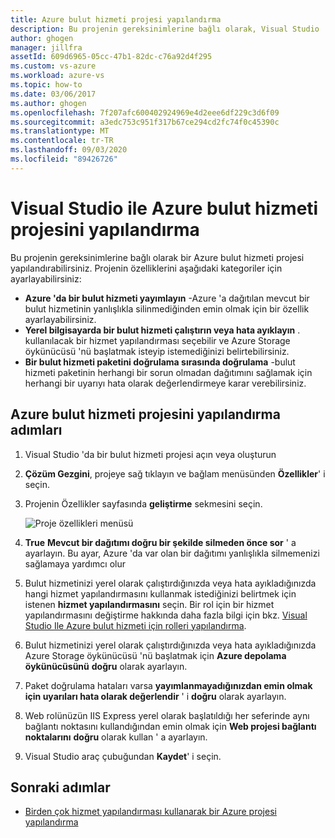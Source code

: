 ```yaml
---
title: Azure bulut hizmeti projesi yapılandırma
description: Bu projenin gereksinimlerine bağlı olarak, Visual Studio 'da bir Azure bulut hizmeti projesi yapılandırmayı öğrenin.
author: ghogen
manager: jillfra
assetId: 609d6965-05cc-47b1-82dc-c76a92d4f295
ms.custom: vs-azure
ms.workload: azure-vs
ms.topic: how-to
ms.date: 03/06/2017
ms.author: ghogen
ms.openlocfilehash: 7f207afc600402924969e4d2eee6df229c3d6f09
ms.sourcegitcommit: a3edc753c951f317b67ce294cd2fc74f0c45390c
ms.translationtype: MT
ms.contentlocale: tr-TR
ms.lasthandoff: 09/03/2020
ms.locfileid: "89426726"
---
```

# <a name="configure-an-azure-cloud-service-project-with-visual-studio"></a>Visual Studio ile Azure bulut hizmeti projesini yapılandırma
Bu projenin gereksinimlerine bağlı olarak bir Azure bulut hizmeti projesi yapılandırabilirsiniz. Projenin özelliklerini aşağıdaki kategoriler için ayarlayabilirsiniz:

- **Azure 'da bir bulut hizmeti yayımlayın** -Azure 'a dağıtılan mevcut bir bulut hizmetinin yanlışlıkla silinmediğinden emin olmak için bir özellik ayarlayabilirsiniz.
- **Yerel bilgisayarda bir bulut hizmeti çalıştırın veya hata ayıklayın** . kullanılacak bir hizmet yapılandırması seçebilir ve Azure Storage öykünücüsü 'nü başlatmak isteyip istemediğinizi belirtebilirsiniz.
- **Bir bulut hizmeti paketini doğrulama sırasında doğrulama** -bulut hizmeti paketinin herhangi bir sorun olmadan dağıtımını sağlamak için herhangi bir uyarıyı hata olarak değerlendirmeye karar verebilirsiniz.

## <a name="steps-to-configure-an-azure-cloud-service-project"></a>Azure bulut hizmeti projesini yapılandırma adımları
1. Visual Studio 'da bir bulut hizmeti projesi açın veya oluşturun

1. **Çözüm Gezgini**, projeye sağ tıklayın ve bağlam menüsünden **Özellikler**' i seçin.

1. Projenin Özellikler sayfasında **geliştirme** sekmesini seçin.

    ![Proje özellikleri menüsü](./media/vs-azure-tools-configuring-an-azure-project/solution-explorer-project-properties-menu.png)

1. **True** **Mevcut bir dağıtımı doğru bir şekilde silmeden önce sor** ' a ayarlayın. Bu ayar, Azure 'da var olan bir dağıtımı yanlışlıkla silmemenizi sağlamaya yardımcı olur

1. Bulut hizmetinizi yerel olarak çalıştırdığınızda veya hata ayıkladığınızda hangi hizmet yapılandırmasını kullanmak istediğinizi belirtmek için istenen **hizmet yapılandırmasını** seçin. Bir rol için bir hizmet yapılandırmasını değiştirme hakkında daha fazla bilgi için bkz. [Visual Studio Ile Azure bulut hizmeti için rolleri yapılandırma](./vs-azure-tools-configure-roles-for-cloud-service.md).

1. Bulut hizmetinizi yerel olarak çalıştırdığınızda veya hata ayıkladığınızda Azure Storage öykünücüsü 'nü başlatmak için **Azure depolama öykünücüsünü** **doğru** olarak ayarlayın.

1. Paket doğrulama hataları varsa **yayımlanmayadığınızdan emin olmak için uyarıları hata olarak değerlendir** ' i **doğru** olarak ayarlayın.

1. Web rolünüzün IIS Express yerel olarak başlatıldığı her seferinde aynı bağlantı noktasını kullandığından emin olmak için **Web projesi bağlantı noktalarını** **doğru** olarak kullan ' a ayarlayın.

1. Visual Studio araç çubuğundan **Kaydet**' i seçin.

## <a name="next-steps"></a>Sonraki adımlar
- [Birden çok hizmet yapılandırması kullanarak bir Azure projesi yapılandırma](vs-azure-tools-multiple-services-project-configurations.md)
